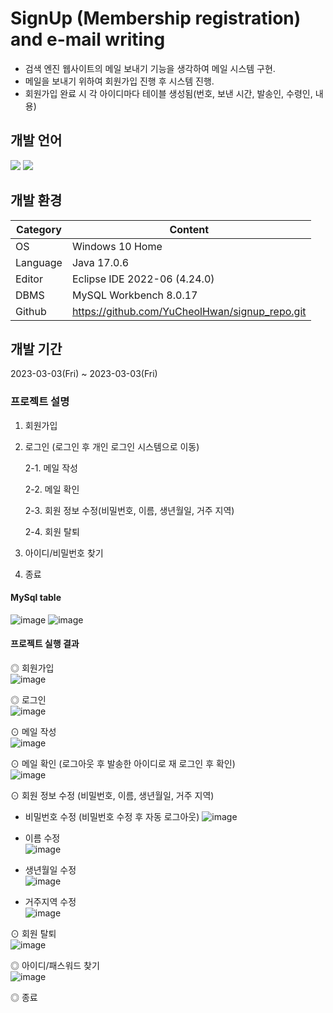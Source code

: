 # SignUp (Membership registration) and e-mail writing
  * 검색 엔진 웹사이트의 메일 보내기 기능을 생각하여 메일 시스템 구현.
  * 메일을 보내기 위하여 회원가입 진행 후 시스템 진행.
  * 회원가입 완료 시 각 아이디마다 테이블 생성됨(번호, 보낸 시간, 발송인, 수령인, 내용)
## 개발 언어
<img src="https://img.shields.io/badge/-Java-orange">
<img src="https://img.shields.io/badge/-MySql-blue">

## 개발 환경
| Category | Content |
| --- | --- |
| OS | Windows 10 Home |
| Language | Java 17.0.6 |
| Editor | Eclipse IDE 2022-06 (4.24.0) |
| DBMS | MySQL Workbench 8.0.17 |
| Github | https://github.com/YuCheolHwan/signup_repo.git |

## 개발 기간
2023-03-03(Fri) ~ 2023-03-03(Fri)

### 프로젝트 설명
1. 회원가입
2. 로그인 (로그인 후 개인 로그인 시스템으로 이동) 

   2-1. 메일 작성 
 
   2-2. 메일 확인 
 
   2-3. 회원 정보 수정(비밀번호, 이름, 생년월일, 거주 지역) 
 
   2-4. 회원 탈퇴 
 
3. 아이디/비밀번호 찾기
4. 종료

#### MySql table
![image](https://user-images.githubusercontent.com/126849378/224650921-dab9af8a-ae6d-48d0-aceb-b93fa757b0dc.png)
![image](https://user-images.githubusercontent.com/126849378/224651048-0bd342fc-d380-4c85-a25a-c415a050f81e.png)


#### 프로젝트 실행 결과
◎ 회원가입  
![image](https://user-images.githubusercontent.com/126849378/224635162-2778b999-d792-4944-a523-eaa1463ac22b.png)

◎ 로그인  
![image](https://user-images.githubusercontent.com/126849378/224635425-43aefba8-6ea6-4048-8ee1-0549b840804d.png)

⊙ 메일 작성  
![image](https://user-images.githubusercontent.com/126849378/224635867-8594e2ee-cabe-4db5-872f-9a49c29536d7.png)

⊙ 메일 확인 (로그아웃 후 발송한 아이디로 재 로그인 후 확인)  
![image](https://user-images.githubusercontent.com/126849378/224636297-effeec4a-b02a-4926-b245-595644fcbd16.png)

⊙ 회원 정보 수정 (비밀번호, 이름, 생년월일, 거주 지역)

 * 비밀번호 수정 (비밀번호 수정 후 자동 로그아웃)
 ![image](https://user-images.githubusercontent.com/126849378/224638519-23c0f415-5df9-461c-aba0-fb62ac4eac6a.png)  
  
 * 이름 수정  
 ![image](https://user-images.githubusercontent.com/126849378/224644741-09fbca5b-f84c-4e09-aa2d-344c97acc351.png)  
  
 * 생년월일 수정  
 ![image](https://user-images.githubusercontent.com/126849378/224645093-da562c98-dbaa-498e-9d54-18151d5592ca.png)  
  
 * 거주지역 수정  
 ![image](https://user-images.githubusercontent.com/126849378/224645534-92e4713b-9729-4c86-8747-1656d96f9c3f.png)  
  
⊙ 회원 탈퇴  
 ![image](https://user-images.githubusercontent.com/126849378/224647467-10c0e190-4448-44a7-9054-d8533655564a.png)

◎ 아이디/패스워드 찾기  
 ![image](https://user-images.githubusercontent.com/126849378/224648615-e10cef68-a823-40d6-9af2-09d6fb72334d.png)

◎ 종료  

